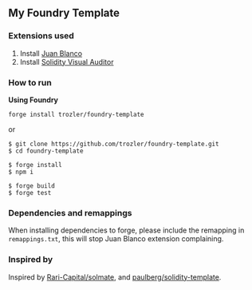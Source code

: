 ## My Foundry Template

### Extensions used

1. Install [Juan Blanco](https://marketplace.visualstudio.com/items?itemName=JuanBlanco.solidity)
2. Install [Solidity Visual Auditor](https://marketplace.visualstudio.com/items?itemName=tintinweb.solidity-visual-auditor)

### How to run

**Using Foundry**

```
forge install trozler/foundry-template
```

or

```
$ git clone https://github.com/trozler/foundry-template.git
$ cd foundry-template

$ forge install
$ npm i

$ forge build
$ forge test
```

### Dependencies and remappings

When installing dependencies to forge, please include the remapping in `remappings.txt`, this will stop Juan Blanco extension complaining.

### Inspired by

Inspired by [Rari-Capital/solmate](https://github.com/Rari-Capital/solmate), and [paulberg/solidity-template](https://github.com/paulrberg/solidity-template).

